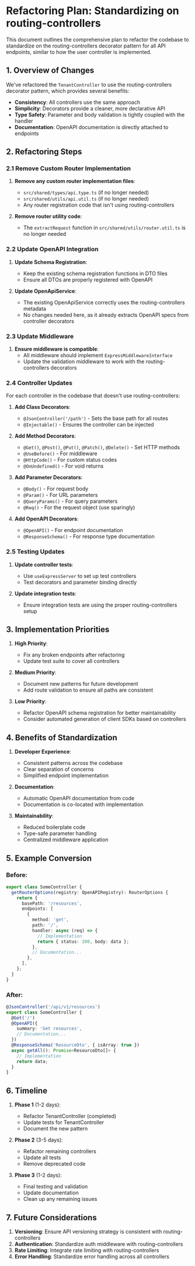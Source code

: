 # Refactoring Plan: Standardizing on routing-controllers

This document outlines the comprehensive plan to refactor the codebase to standardize on the routing-controllers decorator pattern for all API endpoints, similar to how the user controller is implemented.

## 1. Overview of Changes

We've refactored the `TenantController` to use the routing-controllers decorator pattern, which provides several benefits:

- **Consistency**: All controllers use the same approach
- **Simplicity**: Decorators provide a cleaner, more declarative API
- **Type Safety**: Parameter and body validation is tightly coupled with the handler
- **Documentation**: OpenAPI documentation is directly attached to endpoints

## 2. Refactoring Steps

### 2.1 Remove Custom Router Implementation

1. **Remove any custom router implementation files**:

   - `src/shared/types/api.type.ts` (if no longer needed)
   - `src/shared/utils/api.util.ts` (if no longer needed)
   - Any router registration code that isn't using routing-controllers

2. **Remove router utility code**:
   - The `extractRequest` function in `src/shared/utils/router.util.ts` is no longer needed

### 2.2 Update OpenAPI Integration

1. **Update Schema Registration**:

   - Keep the existing schema registration functions in DTO files
   - Ensure all DTOs are properly registered with OpenAPI

2. **Update OpenApiService**:
   - The existing OpenApiService correctly uses the routing-controllers metadata
   - No changes needed here, as it already extracts OpenAPI specs from controller decorators

### 2.3 Update Middleware

1. **Ensure middleware is compatible**:
   - All middleware should implement `ExpressMiddlewareInterface`
   - Update the validation middleware to work with the routing-controllers decorators

### 2.4 Controller Updates

For each controller in the codebase that doesn't use routing-controllers:

1. **Add Class Decorators**:

   - `@JsonController('/path')` - Sets the base path for all routes
   - `@Injectable()` - Ensures the controller can be injected

2. **Add Method Decorators**:

   - `@Get()`, `@Post()`, `@Put()`, `@Patch()`, `@Delete()` - Set HTTP methods
   - `@UseBefore()` - For middleware
   - `@HttpCode()` - For custom status codes
   - `@OnUndefined()` - For void returns

3. **Add Parameter Decorators**:

   - `@Body()` - For request body
   - `@Param()` - For URL parameters
   - `@QueryParams()` - For query parameters
   - `@Req()` - For the request object (use sparingly)

4. **Add OpenAPI Decorators**:
   - `@OpenAPI()` - For endpoint documentation
   - `@ResponseSchema()` - For response type documentation

### 2.5 Testing Updates

1. **Update controller tests**:

   - Use `useExpressServer` to set up test controllers
   - Test decorators and parameter binding directly

2. **Update integration tests**:
   - Ensure integration tests are using the proper routing-controllers setup

## 3. Implementation Priorities

1. **High Priority**:

   - Fix any broken endpoints after refactoring
   - Update test suite to cover all controllers

2. **Medium Priority**:

   - Document new patterns for future development
   - Add route validation to ensure all paths are consistent

3. **Low Priority**:
   - Refactor OpenAPI schema registration for better maintainability
   - Consider automated generation of client SDKs based on controllers

## 4. Benefits of Standardization

1. **Developer Experience**:

   - Consistent patterns across the codebase
   - Clear separation of concerns
   - Simplified endpoint implementation

2. **Documentation**:

   - Automatic OpenAPI documentation from code
   - Documentation is co-located with implementation

3. **Maintainability**:
   - Reduced boilerplate code
   - Type-safe parameter handling
   - Centralized middleware application

## 5. Example Conversion

### Before:

```typescript
export class SomeController {
  getRouterOptions(registry: OpenAPIRegistry): RouterOptions {
    return {
      basePath: '/resources',
      endpoints: [
        {
          method: 'get',
          path: '/',
          handler: async (req) => {
            // Implementation
            return { status: 200, body: data };
          },
          // Documentation...
        },
      ],
    };
  }
}
```

### After:

```typescript
@JsonController('/api/v1/resources')
export class SomeController {
  @Get('/')
  @OpenAPI({
    summary: 'Get resources',
    // Documentation...
  })
  @ResponseSchema('ResourceDto', { isArray: true })
  async getAll(): Promise<ResourceDto[]> {
    // Implementation
    return data;
  }
}
```

## 6. Timeline

1. **Phase 1** (1-2 days):

   - Refactor TenantController (completed)
   - Update tests for TenantController
   - Document the new pattern

2. **Phase 2** (3-5 days):

   - Refactor remaining controllers
   - Update all tests
   - Remove deprecated code

3. **Phase 3** (1-2 days):
   - Final testing and validation
   - Update documentation
   - Clean up any remaining issues

## 7. Future Considerations

1. **Versioning**: Ensure API versioning strategy is consistent with routing-controllers
2. **Authentication**: Standardize auth middleware with routing-controllers
3. **Rate Limiting**: Integrate rate limiting with routing-controllers
4. **Error Handling**: Standardize error handling across all controllers

